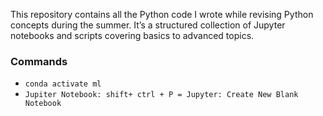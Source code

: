 This repository contains all the Python code I wrote while revising Python concepts during the summer.
It’s a structured collection of Jupyter notebooks and scripts covering basics to advanced topics.

### Commands 
- `conda activate ml`
- `Jupiter Notebook: shift+ ctrl + P = Jupyter: Create New Blank Notebook`